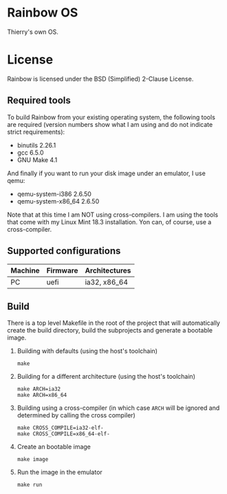 Rainbow OS
==========

Thierry's own OS.


License
=======

Rainbow is licensed under the BSD (Simplified) 2-Clause License.


Required tools
--------------

To build Rainbow from your existing operating system, the following tools are
required (version numbers show what I am using and do not indicate strict
requirements):

* binutils 2.26.1
* gcc 6.5.0
* GNU Make 4.1

And finally if you want to run your disk image under an emulator, I use qemu:

* qemu-system-i386 2.6.50
* qemu-system-x86_64 2.6.50

Note that at this time I am NOT using cross-compilers. I am using the tools that
come with my Linux Mint 18.3 installation. Yon can, of course, use a cross-compiler.


Supported configurations
------------------------

| Machine | Firmware | Architectures |
|---------|----------|---------------|
| PC      | uefi     | ia32, x86_64  |


Build
-----

There is a top level Makefile in the root of the project that will automatically
create the build directory, build the subprojects and generate a bootable image.

1) Building with defaults (using the host's toolchain)

    ```
    make
    ```

2) Building for a different architecture (using the host's toolchain)

    ```
    make ARCH=ia32
    make ARCH=x86_64
    ```

3) Building using a cross-compiler (in which case `ARCH` will be ignored and determined by calling the cross compiler)

    ```
    make CROSS_COMPILE=ia32-elf-
    make CROSS_COMPILE=x86_64-elf-
    ```

4) Create an bootable image

    ```
    make image
    ```

5) Run the image in the emulator

    ```
    make run
    ```
